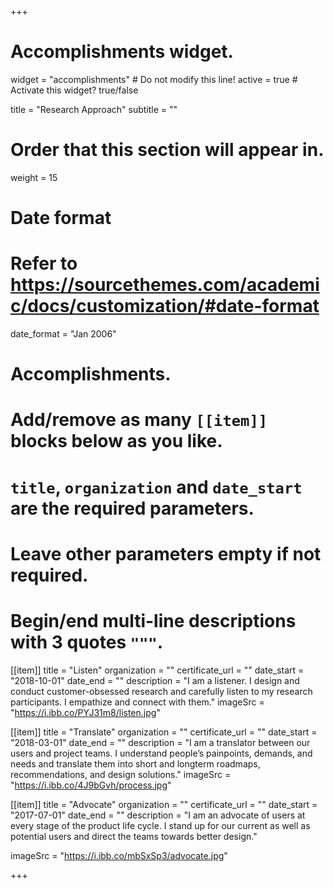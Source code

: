 +++
# Accomplishments widget.
widget = "accomplishments"  # Do not modify this line!
active = true  # Activate this widget? true/false

title = "Research Approach"
subtitle = ""

# Order that this section will appear in.
weight = 15

# Date format
#   Refer to https://sourcethemes.com/academic/docs/customization/#date-format
date_format = "Jan 2006"

# Accomplishments.
#   Add/remove as many `[[item]]` blocks below as you like.
#   `title`, `organization` and `date_start` are the required parameters.
#   Leave other parameters empty if not required.
#   Begin/end multi-line descriptions with 3 quotes `"""`.

[[item]]
  title = "Listen"
  organization = ""
  certificate_url = ""
  date_start = "2018-10-01"
  date_end = ""
  description = "I am a listener. I design and conduct customer-obsessed research and carefully listen to my research participants. I empathize and connect with them."
  imageSrc = "https://i.ibb.co/PYJ31m8/listen.jpg"

[[item]]
  title = "Translate"
  organization = ""
  certificate_url = ""
  date_start = "2018-03-01"
  date_end = ""
  description = "I am a translator between our users and project teams. I understand people’s painpoints, demands, and needs and translate them into short and longterm roadmaps, recommendations, and design solutions."
  imageSrc = "https://i.ibb.co/4J9bGvh/process.jpg"
  
[[item]]
  title = "Advocate"
  organization = ""
  certificate_url = ""
  date_start = "2017-07-01"
  date_end = ""
  description = "I am an advocate of users at every stage of the product life cycle. I stand up for our current as well as potential users and direct the teams towards better design."

  imageSrc = "https://i.ibb.co/mbSxSp3/advocate.jpg" 

+++
